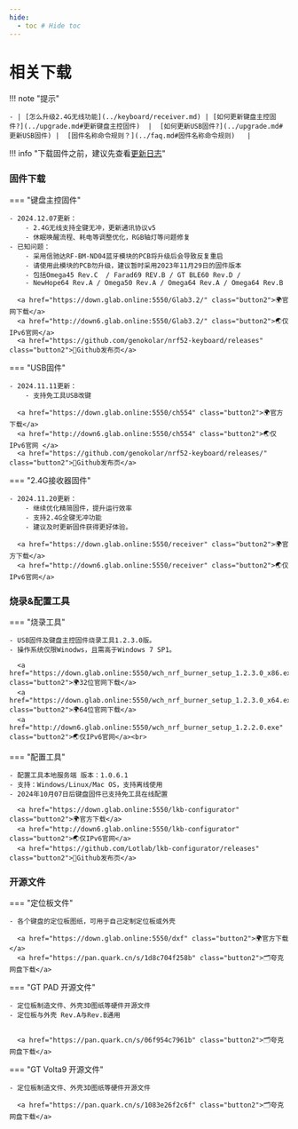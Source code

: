 ```yaml
---
hide:
  - toc # Hide toc
---
```


相关下载
==========

!!! note "提示"

    - | [怎么升级2.4G无线功能](../keyboard/receiver.md) | [如何更新键盘主控固件?](../upgrade.md#更新键盘主控固件)  |  [如何更新USB固件?](../upgrade.md#更新USB固件) |  [固件名称命令规则？](../faq.md#固件名称命令规则)   |  

!!! info "下载固件之前，建议先查看[更新日志](../changelog.md)"

### 固件下载




=== "键盘主控固件"

    - 2024.12.07更新：
        - 2.4G无线支持全键无冲，更新通讯协议v5
        - 休眠唤醒流程、耗电等调整优化，RGB轴灯等问题修复
    - 已知问题：
        - 采用信驰达RF-BM-ND04蓝牙模块的PCB将升级后会导致反复重启
        - 请使用此模块的PCB勿升级，建议暂时采用2023年11月29日的固件版本
        - 包括Omega45 Rev.C  / Farad69 REV.B / GT BLE60 Rev.D /
        - NewHope64 Rev.A / Omega50 Rev.A / Omega64 Rev.A / Omega64 Rev.B

      <a href="https://down.glab.online:5550/Glab3.2/" class="button2">🌍官网下载</a>
      <a href="http://down6.glab.online:5550/Glab3.2/" class="button2">🌏仅IPv6官网</a>
      <a href="https://github.com/genokolar/nrf52-keyboard/releases" class="button2">🧱Github发布页</a>

=== "USB固件" 

    - 2024.11.11更新：
        - 支持免工具USB改键

      <a href="https://down.glab.online:5550/ch554" class="button2">🌍官方下载</a>
      <a href="http://down6.glab.online:5550/ch554" class="button2">🌏仅IPv6官网 </a>
      <a href="https://github.com/genokolar/nrf52-keyboard/releases/" class="button2">🧱Github发布页</a>

=== "2.4G接收器固件"

    - 2024.11.20更新：
        - 继续优化精简固件，提升运行效率
        - 支持2.4G全键无冲功能
        - 建议及时更新固件获得更好体验。

      <a href="https://down.glab.online:5550/receiver" class="button2">🌍官方下载</a>
      <a href="http://down6.glab.online:5550/receiver" class="button2">🌏仅IPv6官网</a>

###  烧录&配置工具

=== "烧录工具"

    - USB固件及键盘主控固件烧录工具1.2.3.0版。
    - 操作系统仅限Winodws，且需高于Windows 7 SP1。

      <a href="https://down.glab.online:5550/wch_nrf_burner_setup_1.2.3.0_x86.exe" class="button2">🌍32位官网下载</a>
      <a href="https://down.glab.online:5550/wch_nrf_burner_setup_1.2.3.0_x64.exe" class="button2">🌍64位官网下载</a>
      <a href="http://down6.glab.online:5550/wch_nrf_burner_setup_1.2.2.0.exe" class="button2">🌏仅IPv6官网</a><br>

=== "配置工具" 

    - 配置工具本地服务端 版本：1.0.6.1
    - 支持：Windows/Linux/Mac OS，支持离线使用
    - 2024年10月07日后键盘固件已支持免工具在线配置

      <a href="https://down.glab.online:5550/lkb-configurator" class="button2">🌍官方下载</a>
      <a href="http://down6.glab.online:5550/lkb-configurator" class="button2">🌏仅IPv6官网</a>
      <a href="https://github.com/Lotlab/lkb-configurator/releases" class="button2">🧱Github发布页</a>

### 开源文件

=== "定位板文件"

    - 各个键盘的定位板图纸，可用于自己定制定位板或外壳

      <a href="https://down.glab.online:5550/dxf" class="button2">🌍官方下载</a>
      <a href="https://pan.quark.cn/s/1d8c704f258b" class="button2">🗂️夸克网盘下载</a>

=== "GT PAD 开源文件" 

    - 定位板制造文件、外壳3D图纸等硬件开源文件
    - 定位板与外壳 Rev.A与Rev.B通用 


      <a href="https://pan.quark.cn/s/06f954c7961b" class="button2">🗂️夸克网盘下载</a>

=== "GT Volta9 开源文件" 

    - 定位板制造文件、外壳3D图纸等硬件开源文件

      <a href="https://pan.quark.cn/s/1083e26f2c6f" class="button2">🗂️夸克网盘下载</a>

